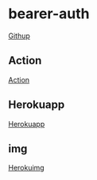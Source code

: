 # bearer-auth

[Githup](https://github.com/AhmadAmaireh/bearer-auth)

## Action 

[Action](https://github.com/AhmadAmaireh/bearer-auth/actions)


## Herokuapp

[Herokuapp](https://ahmad-bearerauth.herokuapp.com/)

## img
[Herokuimg](./heroku.png)